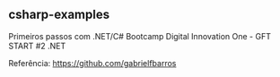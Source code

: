 ## csharp-examples
Primeiros passos com .NET/C#
Bootcamp Digital Innovation One - GFT START #2 .NET

Referência:
https://github.com/gabrielfbarros
